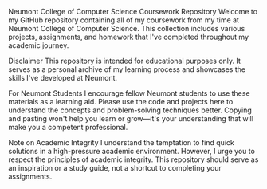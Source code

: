Neumont College of Computer Science Coursework Repository
Welcome to my GitHub repository containing all of my coursework from my time at Neumont College of Computer Science. This collection includes various projects, assignments, and homework that I've completed throughout my academic journey.

Disclaimer
This repository is intended for educational purposes only. It serves as a personal archive of my learning process and showcases the skills I've developed at Neumont.

For Neumont Students
I encourage fellow Neumont students to use these materials as a learning aid. Please use the code and projects here to understand the concepts and problem-solving techniques better. Copying and pasting won't help you learn or grow—it's your understanding that will make you a competent professional.

Note on Academic Integrity
I understand the temptation to find quick solutions in a high-pressure academic environment. However, I urge you to respect the principles of academic integrity. This repository should serve as an inspiration or a study guide, not a shortcut to completing your assignments.
